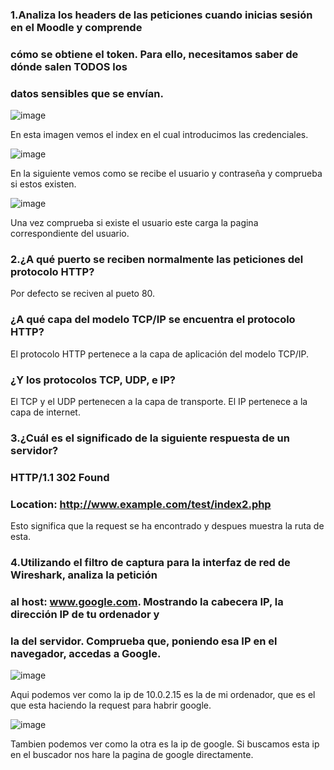 ### 1.Analiza los headers de las peticiones cuando inicias sesión en el Moodle y comprende
### cómo se obtiene el token. Para ello, necesitamos saber de dónde salen TODOS los
### datos sensibles que se envían.

![image](https://github.com/anMarchena/despliegue-de-aplicaciones-web/assets/107402815/3f185088-049d-436c-9abe-3b74663eadf3)

En esta imagen vemos el index en el cual introducimos las credenciales.

![image](https://github.com/anMarchena/despliegue-de-aplicaciones-web/assets/107402815/da67b95b-cff3-42a2-ba31-f185aad4cd14)

En la siguiente vemos como se recibe el usuario y contraseña y comprueba si estos existen.

![image](https://github.com/anMarchena/despliegue-de-aplicaciones-web/assets/107402815/56946295-1b0d-460b-9f3b-69b816cd99f8)

Una vez comprueba si existe el usuario este carga la pagina correspondiente del usuario.

### 2.¿A qué puerto se reciben normalmente las peticiones del protocolo HTTP? 

Por defecto se reciven al pueto 80.

### ¿A qué capa del modelo TCP/IP se encuentra el protocolo HTTP? 

El protocolo HTTP pertenece a la capa de aplicación del modelo TCP/IP.

### ¿Y los protocolos TCP, UDP, e IP?

El TCP y el UDP pertenecen a la capa de transporte.
El IP pertenece a la capa de internet.

### 3.¿Cuál es el significado de la siguiente respuesta de un servidor?
### HTTP/1.1 302 Found
### Location: http://www.example.com/test/index2.php

Esto significa que la request se ha encontrado y despues muestra la ruta de esta.

### 4.Utilizando el filtro de captura para la interfaz de red de Wireshark, analiza la petición
### al host: www.google.com. Mostrando la cabecera IP, la dirección IP de tu ordenador y
### la del servidor. Comprueba que, poniendo esa IP en el navegador, accedas a Google.

![image](https://github.com/anMarchena/despliegue-de-aplicaciones-web/assets/107402815/e6ed7bd8-acb1-48ff-9250-256e83bfc711)

Aqui podemos ver como la ip de 10.0.2.15 es la de mi ordenador, que es el que esta haciendo la request para habrir google.

![image](https://github.com/anMarchena/despliegue-de-aplicaciones-web/assets/107402815/3789631f-6063-47bf-9d4d-ca1ff3686ff0)

Tambien podemos ver como la otra es la ip de google. Si buscamos esta ip en el buscador nos hare la pagina de google directamente.
